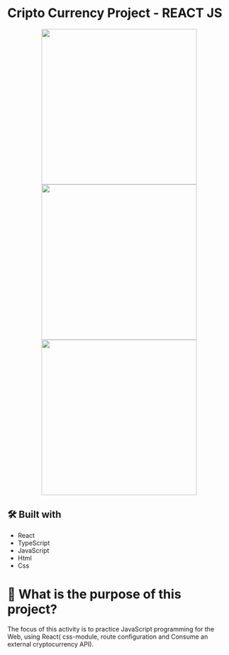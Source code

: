 ﻿# Cripto Currency Project - REACT JS

<div align="center">
<img src="https://github.com/danielfelix45/devCurrencyProject-REACT/assets/81331726/d2edaafb-b895-4d54-ba02-2334ee3320c1" width="350px" />
<img src="https://github.com/danielfelix45/devCurrencyProject-REACT/assets/81331726/7b6b83c8-0946-4824-8331-3eb2448aff4e" width="350px" />
<img src="https://github.com/danielfelix45/devCurrencyProject-REACT/assets/81331726/4edb8496-2fa9-4dad-adac-4efdf018107d" width="350px" />
</div>

## 🛠️ Built with

- React
- TypeScript
- JavaScript
- Html
- Css

# 🤔 What is the purpose of this project?

The focus of this activity is to practice JavaScript programming for the Web, using React( css-module, route configuration and Consume an external cryptocurrency API).